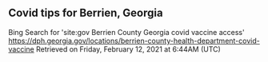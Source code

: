 ## Covid tips for Berrien, Georgia

Bing Search for 'site:gov Berrien County Georgia covid vaccine access'
https://dph.georgia.gov/locations/berrien-county-health-department-covid-vaccine
Retrieved on Friday, February 12, 2021 at 6:44AM (UTC)